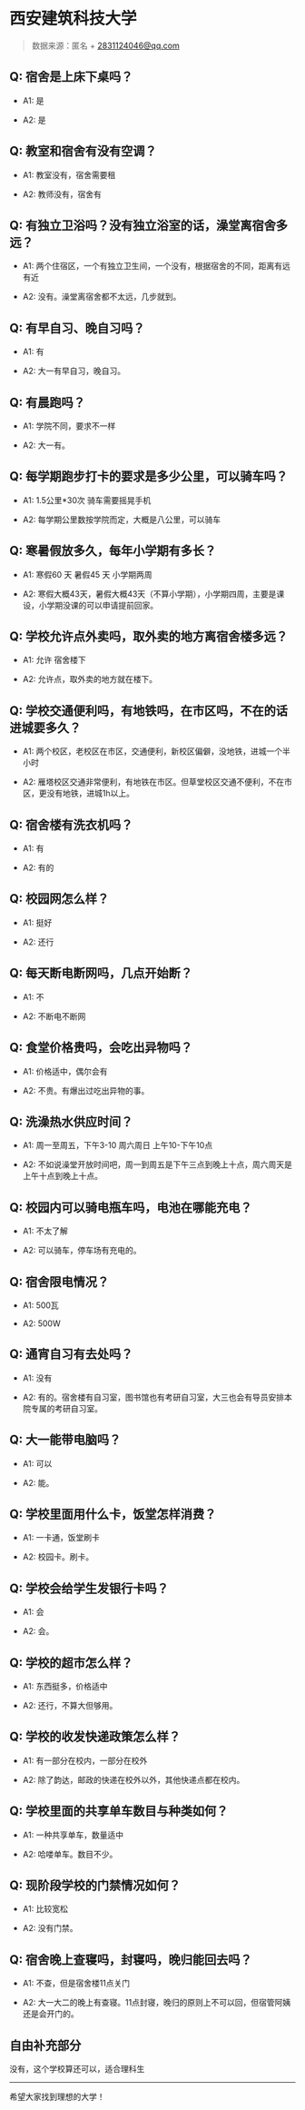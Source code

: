 # 西安建筑科技大学

> 数据来源：匿名 + 2831124046@qq.com

## Q: 宿舍是上床下桌吗？

- A1: 是

- A2: 是

## Q: 教室和宿舍有没有空调？

- A1: 教室没有，宿舍需要租

- A2: 教师没有，宿舍有

## Q: 有独立卫浴吗？没有独立浴室的话，澡堂离宿舍多远？

- A1: 两个住宿区，一个有独立卫生间，一个没有，根据宿舍的不同，距离有远有近

- A2: 没有。澡堂离宿舍都不太远，几步就到。

## Q: 有早自习、晚自习吗？

- A1: 有

- A2: 大一有早自习，晚自习。

## Q: 有晨跑吗？

- A1: 学院不同，要求不一样

- A2: 大一有。

## Q: 每学期跑步打卡的要求是多少公里，可以骑车吗？

- A1: 1.5公里\*30次 骑车需要摇晃手机

- A2: 每学期公里数按学院而定，大概是八公里，可以骑车

## Q: 寒暑假放多久，每年小学期有多长？

- A1: 寒假60 天 暑假45 天 小学期两周

- A2: 寒假大概43天，暑假大概43天（不算小学期），小学期四周，主要是课设，小学期没课的可以申请提前回家。

## Q: 学校允许点外卖吗，取外卖的地方离宿舍楼多远？

- A1: 允许 宿舍楼下

- A2: 允许点，取外卖的地方就在楼下。

## Q: 学校交通便利吗，有地铁吗，在市区吗，不在的话进城要多久？

- A1: 两个校区，老校区在市区，交通便利，新校区偏僻，没地铁，进城一个半小时

- A2: 雁塔校区交通非常便利，有地铁在市区。但草堂校区交通不便利，不在市区，更没有地铁，进城1h以上。

## Q: 宿舍楼有洗衣机吗？

- A1: 有

- A2: 有的

## Q: 校园网怎么样？

- A1: 挺好

- A2: 还行

## Q: 每天断电断网吗，几点开始断？

- A1: 不

- A2: 不断电不断网

## Q: 食堂价格贵吗，会吃出异物吗？

- A1: 价格适中，偶尔会有

- A2: 不贵。有爆出过吃出异物的事。

## Q: 洗澡热水供应时间？

- A1: 周一至周五，下午3-10 周六周日 上午10-下午10点

- A2: 不如说澡堂开放时间吧，周一到周五是下午三点到晚上十点，周六周天是上午十点到晚上十点。

## Q: 校园内可以骑电瓶车吗，电池在哪能充电？

- A1: 不太了解

- A2: 可以骑车，停车场有充电的。

## Q: 宿舍限电情况？

- A1: 500瓦

- A2: 500W

## Q: 通宵自习有去处吗？

- A1: 没有

- A2: 有的。宿舍楼有自习室，图书馆也有考研自习室，大三也会有导员安排本院专属的考研自习室。

## Q: 大一能带电脑吗？

- A1: 可以

- A2: 能。

## Q: 学校里面用什么卡，饭堂怎样消费？

- A1: 一卡通，饭堂刷卡

- A2: 校园卡。刷卡。

## Q: 学校会给学生发银行卡吗？

- A1: 会

- A2: 会。

## Q: 学校的超市怎么样？

- A1: 东西挺多，价格适中

- A2: 还行，不算大但够用。

## Q: 学校的收发快递政策怎么样？

- A1: 有一部分在校内，一部分在校外

- A2: 除了韵达，邮政的快递在校外以外，其他快递点都在校内。

## Q: 学校里面的共享单车数目与种类如何？

- A1: 一种共享单车，数量适中

- A2: 哈喽单车。数目不少。

## Q: 现阶段学校的门禁情况如何？

- A1: 比较宽松

- A2: 没有门禁。

## Q: 宿舍晚上查寝吗，封寝吗，晚归能回去吗？

- A1: 不查，但是宿舍楼11点关门

- A2: 大一大二的晚上有查寝。11点封寝，晚归的原则上不可以回，但宿管阿姨还是会开门的。

## 自由补充部分

没有，这个学校算还可以，适合理科生

***

希望大家找到理想的大学！